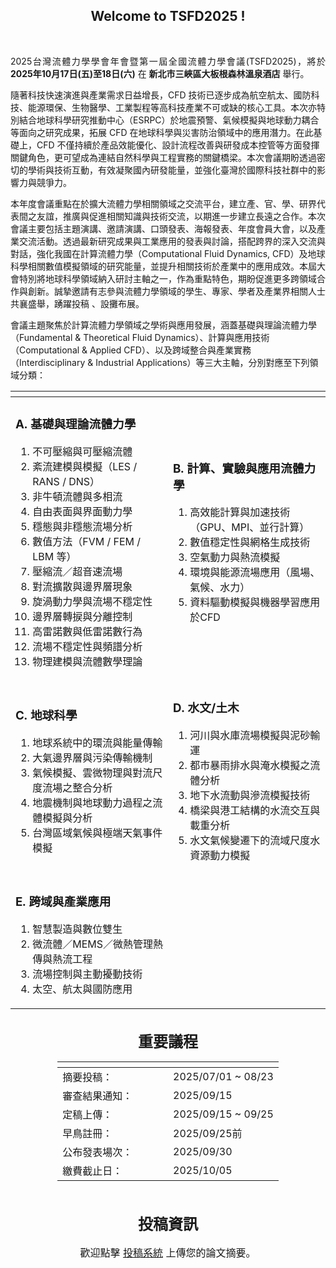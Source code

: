 <!--p>因置中無markdown語法，故插入html語法替代<-->
<center><h2><strong>Welcome to TSFD2025 !</strong></h2></center>
<br />
<p style="text-align: justify;">
2025台灣流體力學學會年會暨第一屆全國流體力學會議(TSFD2025)，將於 <b>2025年10月17日(五)至18日(六)</b> 在 <b>新北市三峽區大板根森林溫泉酒店</b> 舉行。  

隨著科技快速演進與產業需求日益增長，CFD 技術已逐步成為航空航太、國防科技、能源環保、生物醫學、工業製程等高科技產業不可或缺的核心工具。本次亦特別結合地球科學研究推動中心（ESRPC）於地震預警、氣候模擬與地球動力耦合等面向之研究成果，拓展 CFD 在地球科學與災害防治領域中的應用潛力。在此基礎上，CFD 不僅持續於產品效能優化、設計流程改善與研發成本控管等方面發揮關鍵角色，更可望成為連結自然科學與工程實務的關鍵橋梁。本次會議期盼透過密切的學術與技術互動，有效凝聚國內研發能量，並強化臺灣於國際科技社群中的影響力與競爭力。

本年度會議重點在於擴大流體力學相關領域之交流平台，建立產、官、學、研界代表間之友誼，推廣與促進相關知識與技術交流，以期進一步建立長遠之合作。本次會議主要包括主題演講、邀請演講、口頭發表、海報發表、年度會員大會，以及產業交流活動。透過最新研究成果與工業應用的發表與討論，搭配跨界的深入交流與對話，強化我國在計算流體力學（Computational Fluid Dynamics, CFD）及地球科學相關數值模擬領域的研究能量，並提升相關技術於產業中的應用成效。本屆大會特別將地球科學領域納入研討主軸之一，作為重點特色，期盼促進更多跨領域合作與創新。誠摯邀請有志參與流體力學領域的學生、專家、學者及產業界相關人士共襄​​盛舉，踴躍投稿 、設攤布展。

會議主題聚焦於計算流體力學領域之學術與應用發展，涵蓋基礎與理論流體力學（Fundamental & Theoretical Fluid Dynamics）、計算與應用技術（Computational & Applied CFD）、以及跨域整合與產業實務（Interdisciplinary & Industrial Applications）等三大主軸，分別對應至下列領域分類：

</p >
<center>
    <body>
    <div class="table-wrapper">
        <table class="table" style="top: 10%; left: 20%;">
            <thead>
                <tr>
                    <th style="width: 50%;"> </th>
                    <th style="width: 50%;"> </th>
                </tr>
            </thead>
            <tbody>
                <tr>
                    <td style="width: 50%;">
                        <h3>A. 基礎與理論流體力學</h3>
                        <ol>
                            <li>不可壓縮與可壓縮流體</li>
                            <li>紊流建模與模擬（LES / RANS / DNS）</li>
                            <li>非牛頓流體與多相流</li>
                            <li>自由表面與界面動力學</li>
                            <li>穩態與非穩態流場分析</li>
                            <li>數值方法（FVM / FEM / LBM 等）</li>
                            <li>壓縮流／超音速流場</li>
                            <li>對流擴散與邊界層現象</li>
                            <li>旋渦動力學與流場不穩定性</li>
                            <li>邊界層轉捩與分離控制</li>
                            <li>高雷諾數與低雷諾數行為</li>
                            <li>流場不穩定性與頻譜分析</li>
                            <li>物理建模與流體數學理論</li>
                        </ol>
                    </td>
                    <td style="width: 50%;">
                        <h3>B. 計算、實驗與應用流體力學</h3>
                        <ol>
                            <li>高效能計算與加速技術（GPU、MPI、並行計算）</li>
                            <li>數值穩定性與網格生成技術</li>
                            <li>空氣動力與熱流模擬</li>
                            <li>環境與能源流場應用（風場、氣候、水力）</li>
                            <li>資料驅動模擬與機器學習應用於CFD</li>
                        </ol>
                    </td>
                </tr>
                <tr>
                    <td>
                        <h3>C. 地球科學</h3>
                        <ol>
                            <li>地球系統中的環流與能量傳輸</li>
                            <li>大氣邊界層與污染傳輸機制</li>
                            <li>氣候模擬、雲微物理與對流尺度流場之整合分析</li>
                            <li>地震機制與地球動力過程之流體模擬與分析</li>
                            <li>台灣區域氣候與極端天氣事件模擬</li>
                        </ol>
                    </td>
                    <td><h3>D. 水文/土木</h3>
                        <ol>
                            <li>河川與水庫流場模擬與泥砂輸運</li>
                            <li>都市暴雨排水與淹水模擬之流體分析</li>
                            <li>地下水流動與滲流模擬技術</li>
                            <li>橋梁與港工結構的水流交互與載重分析</li>
                            <li>水文氣候變遷下的流域尺度水資源動力模擬 </li>   
                        </ol>              
                    </td>
                </tr>
                <tr>
                    <td>
<h3>E. 跨域與產業應用</h3>

1.	智慧製造與數位雙生
2.	微流體／MEMS／微熱管理熱傳與熱流工程
3.	流場控制與主動擾動技術
4.	太空、航太與國防應用
                    </td>
                    <td></td>
                </tr>
            </tbody>
        </table>
    </div>
    </body>
</center>



<br />
<div id ="agenda" ><center><font size = '5'><strong>重要議程</strong></font></center></div>

<center>
    <body>
    <div class="table-wrapper">
        <table class="table">
            <thead>
                <tr>
                    <th style="width: 50%;"> </th>
                    <th style="width: 50%;"> </th>
                </tr>
            </thead>
            <tbody>
                <tr>
                    <td>摘要投稿：</td>
                    <td>2025/07/01 ~ 08/23</td>
                </tr>
                <tr>
                    <td>審查結果通知：</td>
                    <td>2025/09/15</td>
                </tr>
                <tr>
                    <td>定稿上傳：</td>
                    <td>2025/09/15 ~ 09/25</td>
                </tr>
                <tr>
                    <td>早鳥註冊：</td>
                    <td>2025/09/25前</td>
                </tr>
                <tr>
                    <td>公布發表場次：</td>
                    <td>2025/09/30</td>
                </tr>
                <tr>
                    <td>繳費截止日：</td>
                    <td>2025/10/05</td>
                </tr>
            </tbody>
        </table>
    </div>
    </body>
</center>
<br />
<br />
<center><font size = '5'><strong>投稿資訊</strong></font></center>
<br />

<center><font size = '3'>歡迎點擊 <a href="#submission" onclick="loadMarkdown('content/submission.md')">投稿系統</a> 上傳您的論文摘要。</font></center>

<style>
          /* 只影響 Markdown 區域的所有表格 --------------------------- */

            /* ============  外框（負責寬度、圓角、陰影、捲軸） ============ */
            .table-wrapper{
            width:fit-content;     /* 寬度 = 內容本身 (表格) 
            /*width:100vw;*/
            margin: center;         
            border: 0.1vh solidrgba(213, 213, 213, 0.45);
            border-radius: 0.5vh;

            }

          .md-content table,
          #markdown-container table{
            width: 100%;                /* 撐到跟外框一樣寬 */
            /*border-collapse: collapse;   表頭／內容線條連在一起 */
            overflow:auto;

            font-family:"Segoe UI",Roboto,"Helvetica Neue",Arial,"Noto Sans",sans-serif;
            font-size:1rem;                     /* 16px，可視需要調整 */
            color:#333;
          }

          /* 表頭 ---------------------------------------------------- */
          .md-content th,
          #markdown-container th{
            font-weight:600;
            font-size:3.5vh;                  /* 稍大一點 */
            padding:1vh 3vh;
            text-align:left;                    /* 日期欄靠左 */
            /*border-bottom:0.4vh solid rgb(192, 192, 192);     粗底線 */
            background:#fff;                    /* 白底，避免斑馬紋影響 */
          }
          .md-content th,
          #markdown-container th:not(:first-child){    
            text-align:left;
            }


          /* 表格內容 ------------------------------------------------ */
          .md-content td,
          #markdown-container td{
            font-size:2.5vh; 
            padding:1vh 3vh;
            
            background:#fff;     
            text-align:left; 
          }
            /* 表頭：金額欄改右對齊 */


            /* 最後一列不需要底線 */
            .md-content tr,
            #markdown-container tr:last-child td{
            border-bottom:none;
            }

          /* 表格過寬時的橫向捲軸 ------------------------------------ */
          .md-content table,
          #markdown-container table{
            display: block;
            overflow-x: auto;            /* 出現 scroll bar → 手機也不會被撐破版 */
            white-space: nowrap;         /* 視需要可拿掉；拿掉就會自動換行 */
          }
          td:nth-child(1), th:nth-child(1),td:nth-child(2), th:nth-child(2) { /*自動換行*/
            white-space: normal;
            word-break: break-word;
            } 

</style>